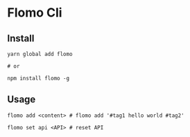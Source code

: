 # Flomo Cli

## Install

```
yarn global add flomo

# or

npm install flomo -g
```


## Usage

```
flomo add <content> # flomo add '#tag1 hello world #tag2'

flomo set api <API> # reset API
```